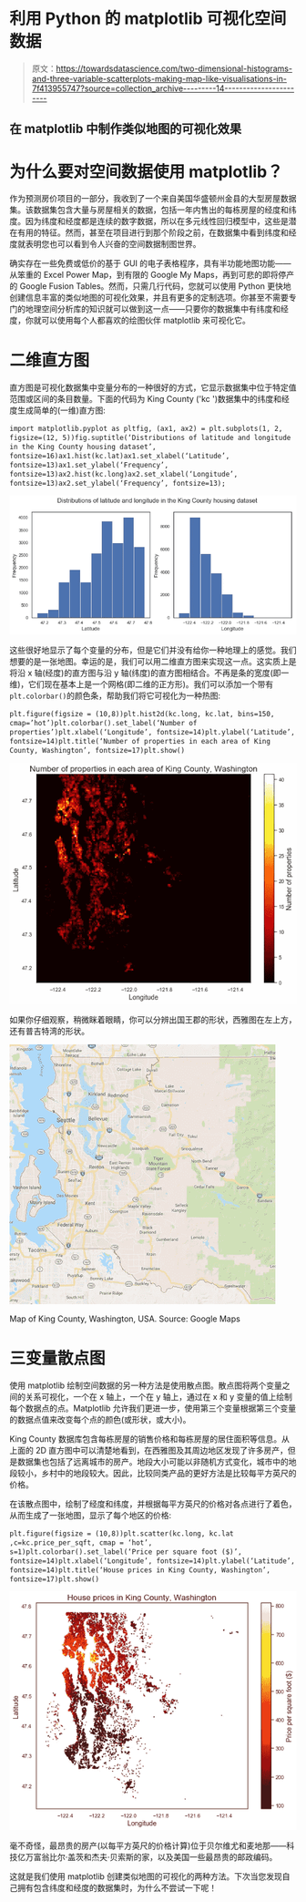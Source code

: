 # 利用 Python 的 matplotlib 可视化空间数据

> 原文：<https://towardsdatascience.com/two-dimensional-histograms-and-three-variable-scatterplots-making-map-like-visualisations-in-7f413955747?source=collection_archive---------14----------------------->

## 在 matplotlib 中制作类似地图的可视化效果

# 为什么要对空间数据使用 matplotlib？

作为预测房价项目的一部分，我收到了一个来自美国华盛顿州金县的大型房屋数据集。该数据集包含大量与房屋相关的数据，包括一年内售出的每栋房屋的经度和纬度。因为纬度和经度都是连续的数字数据，所以在多元线性回归模型中，这些是潜在有用的特征。然而，甚至在项目进行到那个阶段之前，在数据集中看到纬度和经度就表明您也可以看到令人兴奋的空间数据制图世界。

确实存在一些免费或低价的基于 GUI 的电子表格程序，具有半功能地图功能——从笨重的 Excel Power Map，到有限的 Google My Maps，再到可悲的即将停产的 Google Fusion Tables。然而，只需几行代码，您就可以使用 Python 更快地创建信息丰富的类似地图的可视化效果，并且有更多的定制选项。你甚至不需要专门的地理空间分析库的知识就可以做到这一点——只要你的数据集中有纬度和经度，你就可以使用每个人都喜欢的绘图伙伴 matplotlib 来可视化它。

# 二维直方图

直方图是可视化数据集中变量分布的一种很好的方式，它显示数据集中位于特定值范围或区间的条目数量。下面的代码为 King County ('kc ')数据集中的纬度和经度生成简单的(一维)直方图:

```
import matplotlib.pyplot as pltfig, (ax1, ax2) = plt.subplots(1, 2, figsize=(12, 5))fig.suptitle(‘Distributions of latitude and longitude in the King County housing dataset’, fontsize=16)ax1.hist(kc.lat)ax1.set_xlabel(‘Latitude’, fontsize=13)ax1.set_ylabel(‘Frequency’, fontsize=13)ax2.hist(kc.long)ax2.set_xlabel(‘Longitude’, fontsize=13)ax2.set_ylabel(‘Frequency’, fontsize=13);
```

![](img/0d928cad5a17750bf237a8dd4e12f99a.png)

这些很好地显示了每个变量的分布，但是它们并没有给你一种地理上的感觉。我们想要的是一张地图。幸运的是，我们可以用二维直方图来实现这一点。这实质上是将沿 x 轴(经度)的直方图与沿 y 轴(纬度)的直方图相结合。不再是条的宽度(即一维)，它们现在基本上是一个网格(即二维的正方形)。我们可以添加一个带有`plt.colorbar()`的颜色条，帮助我们将它可视化为一种热图:

```
plt.figure(figsize = (10,8))plt.hist2d(kc.long, kc.lat, bins=150, cmap=’hot’)plt.colorbar().set_label(‘Number of properties’)plt.xlabel(‘Longitude’, fontsize=14)plt.ylabel(‘Latitude’, fontsize=14)plt.title(‘Number of properties in each area of King County, Washington’, fontsize=17)plt.show()
```

![](img/632706490d70fc0350f9c5ab6d0d27fd.png)

如果你仔细观察，稍微眯着眼睛，你可以分辨出国王郡的形状，西雅图在左上方，还有普吉特湾的形状。

![](img/d1b205ed33fc72c93e1636087cfc26f3.png)

Map of King County, Washington, USA. Source: Google Maps

# 三变量散点图

使用 matplotlib 绘制空间数据的另一种方法是使用散点图。散点图将两个变量之间的关系可视化，一个在 x 轴上，一个在 y 轴上，通过在 x 和 y 变量的值上绘制每个数据点的点。Matplotlib 允许我们更进一步，使用第三个变量根据第三个变量的数据点值来改变每个点的颜色(或形状，或大小)。

King County 数据库包含每栋房屋的销售价格和每栋房屋的居住面积等信息。从上面的 2D 直方图中可以清楚地看到，在西雅图及其周边地区发现了许多房产，但是数据集也包括了远离城市的房产。地段大小可能以非随机方式变化，城市中的地段较小，乡村中的地段较大。因此，比较同类产品的更好方法是比较每平方英尺的价格。

在该散点图中，绘制了经度和纬度，并根据每平方英尺的价格对各点进行了着色，从而生成了一张地图，显示了每个地区的价格:

```
plt.figure(figsize = (10,8))plt.scatter(kc.long, kc.lat ,c=kc.price_per_sqft, cmap = ‘hot’, s=1)plt.colorbar().set_label(‘Price per square foot ($)’, fontsize=14)plt.xlabel(‘Longitude’, fontsize=14)plt.ylabel(‘Latitude’, fontsize=14)plt.title(‘House prices in King County, Washington’, fontsize=17)plt.show()
```

![](img/fe33fc4d9eb4f5d91ba1be263003f2f9.png)

毫不奇怪，最昂贵的房产(以每平方英尺的价格计算)位于贝尔维尤和麦地那——科技亿万富翁比尔·盖茨和杰夫·贝索斯的家，以及美国一些最昂贵的邮政编码。

这就是我们使用 matplotlib 创建类似地图的可视化的两种方法。下次当您发现自己拥有包含纬度和经度的数据集时，为什么不尝试一下呢！